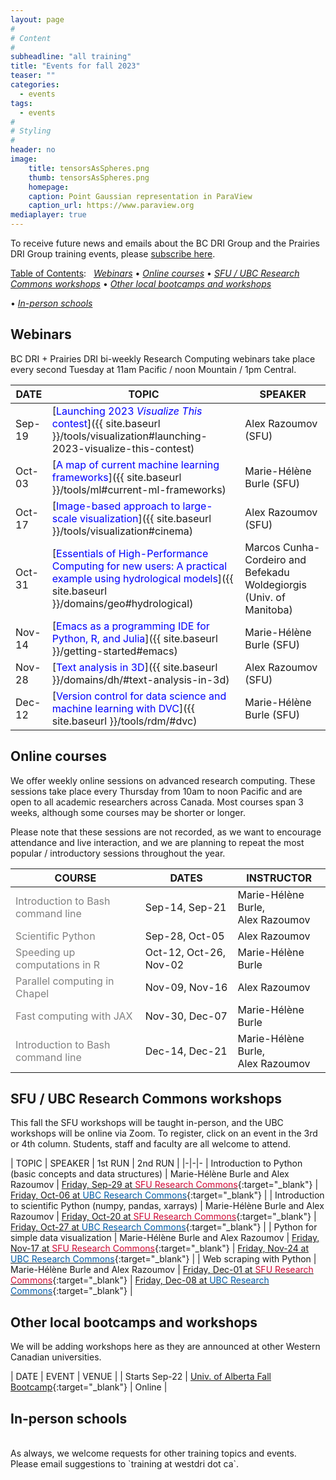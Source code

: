```yaml
---
layout: page
#
# Content
#
subheadline: "all training"
title: "Events for fall 2023"
teaser: ""
categories:
  - events
tags:
  - events
#
# Styling
#
header: no
image:
    title: tensorsAsSpheres.png
    thumb: tensorsAsSpheres.png
    homepage:
    caption: Point Gaussian representation in ParaView 
    caption_url: https://www.paraview.org
mediaplayer: true
---
```



<!-- deployment status https://github.com/WestGrid/trainingMaterials/actions -->




<!-- While WestGrid ceased its operations on March 31, 2022, research computing training in Western Canada remains -->
<!-- -- coordinated by the same team, now based at Simon Fraser University, with participation from HPC analysts -->
<!-- across the BC DRI Group and the Prairies DRI Group (former WestGrid space). -->

To receive future news and emails about the BC DRI Group and the Prairies DRI Group training events, please
[subscribe here](/contact).

<!-- Going forward, this new list will be our primary way to reach academic researchers in Western Canada (and -->
<!-- elsewhere). -->


[Table of Contents](#table-of-contents):
&nbsp;
[<em>Webinars</em>](#webinars)
• [<em>Online courses</em>](#online-courses)
• [<em>SFU / UBC Research Commons workshops</em>](#commons)
• [<em>Other local bootcamps and workshops</em>](#bootcamps)
<!-- • [<em>Humanities and social sciences training</em>](#dh) -->
• [<em>In-person schools</em>](#schools)










## Webinars

BC DRI + Prairies DRI bi-weekly Research Computing webinars take place every second Tuesday at 11am Pacific /
noon Mountain / 1pm Central.

<!-- Webinar registration will open in early September. -->

<!-- For *upcoming webinars*, click the linked title to see more details or to register. For *past -->
<!-- sessions*, click on the title to view recordings and slides. -->

| DATE | TOPIC | SPEAKER |
| ------------- | --------------- | ----------------- |
| Sep-19 | [<span style="color:blue">Launching 2023 *Visualize This* contest</span>]({{ site.baseurl }}/tools/visualization#launching-2023-visualize-this-contest) | Alex Razoumov (SFU) |
| Oct-03 | [<span style="color:blue">A map of current machine learning frameworks</span>]({{ site.baseurl }}/tools/ml#current-ml-frameworks) | Marie-Hélène Burle (SFU) |
| Oct-17 | [<span style="color:blue">Image-based approach to large-scale visualization</span>]({{ site.baseurl }}/tools/visualization#cinema) | Alex Razoumov (SFU) |
| Oct-31 | [<span style="color:blue">Essentials of High-Performance Computing for new users: A practical example using hydrological models</span>]({{ site.baseurl }}/domains/geo#hydrological) | Marcos Cunha-Cordeiro and Befekadu Woldegiorgis (Univ. of Manitoba) |
| Nov-14 | [<span style="color:blue">Emacs as a programming IDE for Python, R, and Julia</span>]({{ site.baseurl }}/getting-started#emacs) | Marie-Hélène Burle (SFU) |
| Nov-28 | [<span style="color:blue">Text analysis in 3D</span>]({{ site.baseurl }}/domains/dh/#text-analysis-in-3d) | Alex Razoumov (SFU) |
| Dec-12 | [<span style="color:blue">Version control for data science and machine learning with DVC</span>]({{ site.baseurl }}/tools/rdm/#dvc) | Marie-Hélène Burle (SFU) |



<!-- [text](link){:target="_blank"} -->
<!-- | Apr-25 | Cybersecurity webinar (TBC) | - | -->
<!-- Belaid: It will be about the introduction to actual bigdata and its ecosystem, including Hadoop and Spark. -->











<a name="courses"></a>
## Online courses

We offer weekly online sessions on advanced research computing. These sessions take place every Thursday from
10am to noon Pacific and are open to all academic researchers across Canada. Most courses span 3 weeks,
although some courses may be shorter or longer.

Please note that these sessions are not recorded, as we want to encourage attendance and live interaction, and
we are planning to repeat the most popular / introductory sessions throughout the year.

| COURSE | DATES | INSTRUCTOR |
| ------------- | --------------- | ----------------- |
| <span style="color:gray">Introduction to Bash command line</span> | Sep-14, Sep-21 | Marie-Hélène Burle, <br> Alex Razoumov |
| <span style="color:gray">Scientific Python</span> | Sep-28, Oct-05 | Alex Razoumov |
| <span style="color:gray">Speeding up computations in R</span> | Oct-12, Oct-26, Nov-02 | Marie-Hélène Burle |
| <span style="color:gray">Parallel computing in Chapel</span> | Nov-09, Nov-16 | Alex Razoumov |
| <span style="color:gray">Fast computing with JAX</span> | Nov-30, Dec-07 | Marie-Hélène Burle |
| <span style="color:gray">Introduction to Bash command line</span> | Dec-14, Dec-21 | Marie-Hélène Burle, <br> Alex Razoumov |

<!-- | Parallel computing in Julia | Apr-20, Apr-27, May-11 | Alex Razoumov | -->



<!-- | -->
<!-- [Introduction to Apptainer containers](https://docs.google.com/forms/d/e/1FAIpQLSf6E2JYpT-1rBdY4oBX7LYOy7Gh8CAz8UOdoXejtin24r8zfw/viewform){:target="_blank"} | early 2024 | Alex Razoumov | -->







<a name="commons"></a>
## SFU / UBC Research Commons workshops

This fall the SFU workshops will be taught in-person, and the UBC workshops will be online via Zoom. To
register, click on an event in the 3rd or 4th column. Students, staff and faculty are all welcome to attend.


| TOPIC | SPEAKER | 1st RUN | 2nd RUN |
|-|-|-
| Introduction to Python (basic concepts and data structures) | Marie-Hélène Burle and Alex Razoumov | [Friday, Sep-29 at <span style="color:#CE0834">SFU Research Commons</span>](https://www.lib.sfu.ca/about/branches-depts/rc/software-data-dh/software/38182){:target="_blank"} | [Friday, Oct-06 at <span style="color:#005CA7">UBC Research Commons</span>](https://libcal.library.ubc.ca/event/3748911){:target="_blank"} |
| Introduction to scientific Python (numpy, pandas, xarrays) | Marie-Hélène Burle and Alex Razoumov | [Friday, Oct-20 at <span style="color:#CE0834">SFU Research Commons</span>](https://www.lib.sfu.ca/about/branches-depts/rc/software-data-dh/software/38183){:target="_blank"} | [Friday, Oct-27 at <span style="color:#005CA7">UBC Research Commons</span>](https://libcal.library.ubc.ca/event/3748918){:target="_blank"} |
| Python for simple data visualization | Marie-Hélène Burle and Alex Razoumov | [Friday, Nov-17 at <span style="color:#CE0834">SFU Research Commons</span>](https://www.lib.sfu.ca/about/branches-depts/rc/software-data-dh/software/38184){:target="_blank"} | [Friday, Nov-24 at <span style="color:#005CA7">UBC Research Commons</span>](https://libcal.library.ubc.ca/event/3748919){:target="_blank"} |
| Web scraping with Python | Marie-Hélène Burle and Alex Razoumov | [Friday, Dec-01 at <span style="color:#CE0834">SFU Research Commons</span>](https://www.lib.sfu.ca/about/branches-depts/rc/software-data-dh/software/38185){:target="_blank"} | [Friday, Dec-08 at <span style="color:#005CA7">UBC Research Commons</span>](https://libcal.library.ubc.ca/event/3748920){:target="_blank"} |

<!-- UBC Fridays 1:00pm–2:30pm -->
<!-- Python will similat to https://www.lib.sfu.ca/about/branches-depts/rc/software-data-dh/software/36876 -->
<!-- [Thursday, Jan-26 at <span style="color:#CE0834">SFU Research Commons</span>](https://www.lib.sfu.ca/about/branches-depts/rc/software-data-dh/software/37740){:target="_blank"} -->



















<a name="bootcamps"></a>
## Other local bootcamps and workshops

We will be adding workshops here as they are announced at other Western Canadian universities.

| DATE | EVENT | VENUE |
| Starts Sep-22 | [Univ. of Alberta Fall Bootcamp](https://www.ualberta.ca/information-services-and-technology/news/2023/fall-research-computing-bootcamp.html){:target="_blank"} | Online |

<!-- watch https://www.ualberta.ca/information-services-and-technology/research-computing -->






<!-- <a name="dh"></a> -->
<!-- ## Humanities and social sciences training -->

<!-- | DATE | EVENT | VENUE | -->
<!-- | Feb-14 to Feb-17 | [HSS Winter Series](https://hss23.netlify.app){:target="_blank"} | online | -->
<!-- | June 5-9 and 12-16 | [DHSI](https://dhsi.org){:target="_blank"} <br> (Digital Humanities Summer Institute) | TBC | -->






<a name="schools"></a>
## In-person schools

<!-- | DATE | COURSE | LOCATION | -->
<!-- | May 1-5 <br> (5 days) | [UVic spring school](https://2023uvic.netlify.app){:target="_blank"} | UVic | -->
<!-- | June 19-23 <br> (5 days) | [SFU summer school](https://2023sfu.netlify.app){:target="_blank"} | SFU's Big Data Hub | -->



<br>
As always, we welcome requests for other training topics and events. Please email suggestions to `training at
westdri dot ca`.
